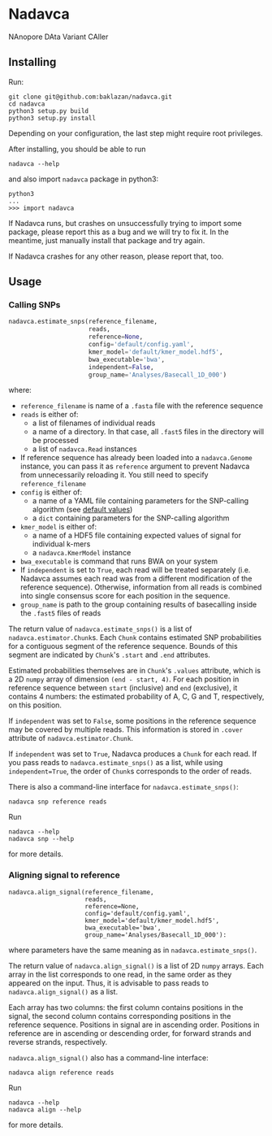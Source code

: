 # Nadavca
NAnopore DAta Variant CAller

## Installing

Run:

```
git clone git@github.com:baklazan/nadavca.git
cd nadavca
python3 setup.py build
python3 setup.py install
```

Depending on your configuration, the last step might require root privileges.

After installing, you should be able to run
```
nadavca --help
```

and also import `nadavca` package in python3:
```
python3
...
>>> import nadavca
```

If Nadavca runs, but crashes on unsuccessfully trying to import some package,
please report this as a bug and we will try to fix it. In the meantime, just
manually install that package and try again.

If Nadavca crashes for any other reason, please report that, too.

## Usage

### Calling SNPs

```python
nadavca.estimate_snps(reference_filename,
                      reads,
                      reference=None,
                      config='default/config.yaml',
                      kmer_model='default/kmer_model.hdf5',
                      bwa_executable='bwa',
                      independent=False,
                      group_name='Analyses/Basecall_1D_000')
```

where:

*  `reference_filename` is name of a `.fasta` file with the reference sequence
*  `reads` is either of:
   -  a list of filenames of individual reads
   -  a name of a directory. In that case, all `.fast5` files in the directory will
      be processed
   -  a list of `nadavca.Read` instances
*  If reference sequence has already been loaded into a `nadavca.Genome` instance,
   you can pass it as `reference` argument to prevent Nadavca from unnecessarily
   reloading it. You still need to specify `reference_filename`
*  `config` is either of:
   - a name of a YAML file containing parameters for the SNP-calling algorithm 
     (see [default values](default/config.yaml))
   - a `dict` containing parameters for the SNP-calling algorithm
*  `kmer_model` is either of:
   - a name of a HDF5 file containing expected values of signal for individual 
     k-mers
   - a `nadavca.KmerModel` instance
*  `bwa_executable` is command that runs BWA on your system
*  If `independent` is set to `True`, each read will be treated separately 
   (i.e. Nadavca assumes each read was from a different modification of 
   the reference sequence). Otherwise, information from all reads is combined
   into single consensus score for each position in the sequence.
*  `group_name` is path to the group containing results of basecalling inside
   the `.fast5` files of reads

The return value of `nadavca.estimate_snps()` is a list of 
`nadavca.estimator.Chunk`s. Each `Chunk` contains estimated SNP probabilities
for a contiguous segment of the reference sequence. Bounds of this segment are
indicated by `Chunk`'s `.start` and `.end` attributes.

Estimated probabilities themselves are in `Chunk`'s `.values` attribute,
which is a 2D `numpy` array of dimension `(end - start, 4)`. For each position
in reference sequence between `start` (inclusive) and `end` (exclusive),
it contains 4 numbers: the estimated probability of A, C, G and T, respectively,
on this position.
   
If `independent` was set to `False`, some positions in the reference sequence may
be covered by multiple reads. This information is stored in `.cover` attribute
of `nadavca.estimator.Chunk`.

If `independent` was set to `True`, Nadavca produces a `Chunk` for each read.
If you pass reads to `nadavca.estimate_snps()` as a list, while using `independent=True`,
the order of `Chunk`s corresponds to the order of reads.

There is also a command-line interface for `nadavca.estimate_snps()`:

```
nadavca snp reference reads
```

Run

```
nadavca --help
nadavca snp --help
```

for more details.

### Aligning signal to reference

```
nadavca.align_signal(reference_filename,
                     reads,
                     reference=None,
                     config='default/config.yaml',
                     kmer_model='default/kmer_model.hdf5',
                     bwa_executable='bwa',
                     group_name='Analyses/Basecall_1D_000'):
```

where parameters have the same meaning as in `nadavca.estimate_snps()`.

The return value of `nadavca.align_signal()` is a list of 2D `numpy` arrays.
Each array in the list corresponds to one read, in the same
order as they appeared on the input. Thus, it is advisable to pass reads to
`nadavca.align_signal()` as a list. 

Each array has two columns: the first
column contains positions in the signal, the second column contains 
corresponding positions in the reference sequence. Positions in signal are 
in ascending order. Positions in reference are in ascending or descending
order, for forward strands and reverse strands, respectively.

`nadavca.align_signal()` also has a command-line interface:

```
nadavca align reference reads
```

Run

```
nadavca --help
nadavca align --help
```

for more details.
